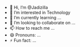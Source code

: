 - 👋 Hi, I’m @Jadizilla
- 👀 I’m interested in Technology
- 🌱 I’m currently learning ...
- 💞️ I’m looking to collaborate on ...
- 📫 How to reach me ...
- 😄 Pronouns: ...
- ⚡ Fun fact: ...

<!---
Jadizilla/Jadizilla is a ✨ special ✨ repository because its `README.md` (this file) appears on your GitHub profile.
You can click the Preview link to take a look at your changes.
--->

